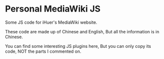 # Personal MediaWiki JS
Some JS code for iHuer's MediaWiki website.

These code are made up of Chinese and English, But all the information is in Chinese.

You can find some interesting JS plugins here, But you can only copy its code, NOT the parts I commented on.
